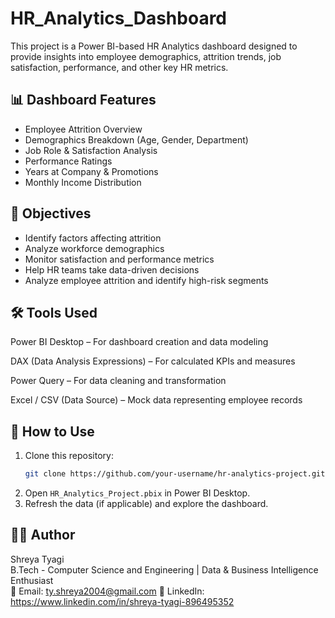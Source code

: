 # HR_Analytics_Dashboard
This project is a Power BI-based HR Analytics dashboard designed to provide insights into employee demographics, attrition trends, job satisfaction, performance, and other key HR metrics.


## 📊 Dashboard Features

- Employee Attrition Overview
- Demographics Breakdown (Age, Gender, Department)
- Job Role & Satisfaction Analysis
- Performance Ratings
- Years at Company & Promotions
- Monthly Income Distribution


## 🧠 Objectives

- Identify factors affecting attrition
- Analyze workforce demographics
- Monitor satisfaction and performance metrics
- Help HR teams take data-driven decisions
- Analyze employee attrition and identify high-risk segments


## 🛠 Tools Used

Power BI Desktop – For dashboard creation and data modeling

DAX (Data Analysis Expressions) – For calculated KPIs and measures

Power Query – For data cleaning and transformation

Excel / CSV (Data Source) – Mock data representing employee records


## 📂 How to Use

1. Clone this repository:
    ```bash
    git clone https://github.com/your-username/hr-analytics-project.git
    ```
2. Open `HR_Analytics_Project.pbix` in Power BI Desktop.
3. Refresh the data (if applicable) and explore the dashboard.


## 🙋‍♀️ Author

Shreya Tyagi  
B.Tech - Computer Science and Engineering | Data & Business Intelligence Enthusiast  
📧 Email: ty.shreya2004@gmail.com
🔗 LinkedIn: https://www.linkedin.com/in/shreya-tyagi-896495352

